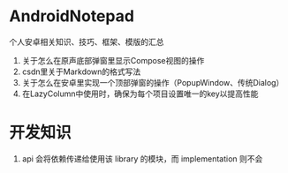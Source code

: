 # AndroidNotepad
个人安卓相关知识、技巧、框架、模版的汇总  
1. 关于怎么在原声底部弹窗里显示Compose视图的操作  
2. csdn里关于Markdown的格式写法  
3. 关于怎么在安卓里实现一个顶部弹窗的操作（PopupWindow、传统Dialog）  
4. 在LazyColumn中使用时，确保为每个项目设置唯一的key以提高性能

# 开发知识
1. api 会将依赖传递给使用该 library 的模块，而 implementation 则不会
